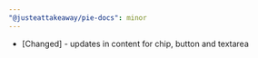 ```yaml
---
"@justeattakeaway/pie-docs": minor
---
```


- [Changed] - updates in content for chip, button and textarea
